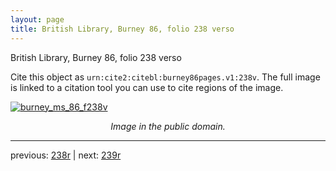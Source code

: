 ```yaml
---
layout: page
title: British Library, Burney 86, folio 238 verso
---
```


British Library, Burney 86, folio 238 verso

Cite this object as `urn:cite2:citebl:burney86pages.v1:238v`.  The full image is linked to a citation tool you can use to cite regions of the image.

[![burney_ms_86_f238v](http://www.homermultitext.org/iipsrv?IIIF=/project/homer/pyramidal/deepzoom/citebl/burney86imgs/v1/burney_ms_86_f238v.tif/full/800,/0/default.jpg)](http://www.homermultitext.org/ict2/?urn=urn:cite2:citebl:burney86imgs.v1:burney_ms_86_f238v) 

<p style="text-align: center; font-style: italic;">Image in the public domain.</p>

---

previous: [238r](../238r/) | next: [239r](../239r/)